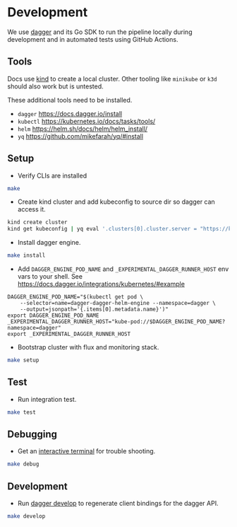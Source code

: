 # Development

We use [dagger](https://docs.dagger.io/) and its Go SDK to run the pipeline
locally during development and in automated tests using GitHub Actions.

## Tools

Docs use [kind](https://kind.sigs.k8s.io/docs/user/quick-start/) to create a local cluster. 
Other tooling like `minikube` or `k3d` should also work but is untested.

These additional tools need to be installed.

- `dagger` https://docs.dagger.io/install
- `kubectl` https://kubernetes.io/docs/tasks/tools/
- `helm` https://helm.sh/docs/helm/helm_install/
- `yq` https://github.com/mikefarah/yq/#install

## Setup

- Verify CLIs are installed

```sh
make
```

- Create kind cluster and add kubeconfig to source dir so dagger can access it.

```sh
kind create cluster
kind get kubeconfig | yq eval '.clusters[0].cluster.server = "https://kubernetes.default"' - > green-reviews-test-kubeconfig
```

- Install dagger engine. 

```sh
make install
```

- Add `DAGGER_ENGINE_POD_NAME` and `_EXPERIMENTAL_DAGGER_RUNNER_HOST` env vars to your shell. See https://docs.dagger.io/integrations/kubernetes/#example

```
DAGGER_ENGINE_POD_NAME="$(kubectl get pod \
    --selector=name=dagger-dagger-helm-engine --namespace=dagger \
    --output=jsonpath='{.items[0].metadata.name}')"
export DAGGER_ENGINE_POD_NAME
_EXPERIMENTAL_DAGGER_RUNNER_HOST="kube-pod://$DAGGER_ENGINE_POD_NAME?namespace=dagger"
export _EXPERIMENTAL_DAGGER_RUNNER_HOST
```

- Bootstrap cluster with flux and monitoring stack.

```sh
make setup
```

## Test

- Run integration test.

```sh
make test
```

## Debugging

- Get an [interactive terminal](https://docs.dagger.io/api/terminal/) for trouble shooting.

```sh
make debug
```

## Development

- Run [dagger develop](https://docs.dagger.io/reference/cli/#dagger-develop) to
regenerate client bindings for the dagger API.

```sh
make develop
```
